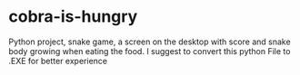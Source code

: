 # cobra-is-hungry
 Python project, snake game, a screen on the desktop with score and snake body growing when eating the food.
 I suggest to convert this python File to .EXE for better experience
